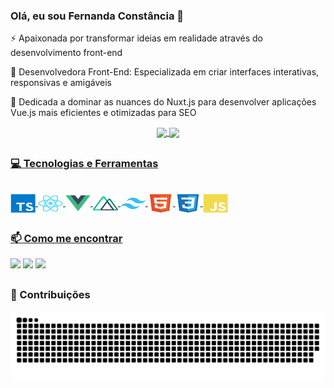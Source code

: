 ### Olá, eu sou Fernanda Constância 👋

⚡ Apaixonada por transformar ideias em realidade através do desenvolvimento front-end

🔭 Desenvolvedora Front-End: Especializada em criar interfaces interativas, responsivas e amigáveis

🌱 Dedicada a dominar as nuances do Nuxt.js para desenvolver aplicações Vue.js mais eficientes e otimizadas para SEO

<div align="center">
  <a href="https://github.com/fernandaconstancia" >
  <img height="150em" align="center" src="https://github-readme-stats.vercel.app/api?username=fernandaconstancia&show_icons=true&theme=dracula&include_all_commits=true&count_private=true&&hide=stars,issues,contribs"/>
  <img height="180em" align="center" src="https://github-readme-stats.vercel.app/api/top-langs/?username=fernandaconstancia&layout=compact&langs_count=10&theme=dracula&count_private=true"/>
</div>

  ##

### 💻 Tecnologias e Ferramentas

 <div style="display: inline_block"><br>
   <img align="center" alt="Feh-Ts" height="30" width="40" src="https://raw.githubusercontent.com/devicons/devicon/master/icons/typescript/typescript-plain.svg">
   <img align="center" alt="Feh-React" height="30" width="40" src="https://raw.githubusercontent.com/devicons/devicon/master/icons/react/react-original.svg">  
   <img align="center" alt="Feh-vue" height="30" width="40" src="https://raw.githubusercontent.com/devicons/devicon/master/icons/vuejs/vuejs-original.svg">
   <img align="center" alt="Feh-nuxt" height="30" width="40" src="https://raw.githubusercontent.com/devicons/devicon/master/icons/nuxtjs/nuxtjs-original.svg">
   <img align="center" alt="Feh-tailwind" height="30" width="40" src="https://raw.githubusercontent.com/devicons/devicon/master/icons/tailwindcss/tailwindcss-original.svg">
   <img align="center" alt="Feh-HTML" height="30" width="40" src="https://raw.githubusercontent.com/devicons/devicon/master/icons/html5/html5-original.svg">
   <img align="center" alt="Feh-CSS" height="30" width="40" src="https://raw.githubusercontent.com/devicons/devicon/master/icons/css3/css3-original.svg">
   <img align="center" alt="Feh-Js" height="30" width="40" src="https://raw.githubusercontent.com/devicons/devicon/master/icons/javascript/javascript-plain.svg">   
</div>

  ##

### 📫 Como me encontrar
 
<div> 
<!--   <a href="https://www.youtube.com/channel/UC_-uuuZbY0AAt9CViNzvc-Q" target="_blank"><img src="https://img.shields.io/badge/YouTube-FF0000?style=for-the-badge&logo=youtube&logoColor=white" target="_blank"></a> -->
  <a href="https://instagram.com/feh.constancia" target="_blank"><img src="https://img.shields.io/badge/-Instagram-%23E4405F?style=for-the-badge&logo=instagram&logoColor=white" target="_blank"></a>
  <a href = "mailto:fernandaconstancia@gmail.com"><img src="https://img.shields.io/badge/-Gmail-%23333?style=for-the-badge&logo=gmail&logoColor=white" target="_blank"></a>
  <a href="https://www.linkedin.com/in/fernanda-constância-b117789a" target="_blank"><img src="https://img.shields.io/badge/-LinkedIn-%230077B5?style=for-the-badge&logo=linkedin&logoColor=white" target="_blank"></a> 

  ##

### 🎨 Contribuições
<picture>
  <source media="(prefers-color-scheme: dark)" srcset="https://raw.githubusercontent.com/fernandaconstancia/fernandaconstancia/output/github-contribution-grid-snake-dark.svg">
  <source media="(prefers-color-scheme: light)" srcset="https://raw.githubusercontent.com/fernandaconstancia/fernandaconstancia/output/github-contribution-grid-snake.svg">
  <img alt="github contribution grid snake animation" src="https://raw.githubusercontent.com/fernandaconstancia/fernandaconstancia/output/github-contribution-grid-snake.svg">
</picture>
</div>
  
<!-- **fernandaconstancia/fernandaconstancia** is a ✨ _special_ ✨ repository because its `README.md` (this file) appears on your GitHub profile.

Here are some ideas to get you started:

- 🔭 I’m currently working on ...
- 🌱 Estudando React.Js
- 👯 I’m looking to collaborate on ...
- 🤔 I’m looking for help with ...
- 💬 Ask me about ...
- 📫 How to reach me: ...
- 😄 Pronouns: ...
- ⚡ Fun fact: ...
 -->

<!--   https://github.com/anuraghazra/github-readme-stats/tree/master/themes -->

